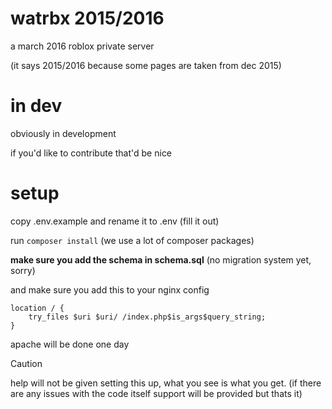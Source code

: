 # watrbx 2015/2016
a march 2016 roblox private server

(it says 2015/2016 because some pages are taken from dec 2015)

# in dev
obviously in development

if you'd like to contribute that'd be nice

# setup
copy .env.example and rename it to .env (fill it out)

run `composer install` (we use a lot of composer packages)

**make sure you add the schema in schema.sql** (no migration system yet, sorry)

and make sure you add this to your nginx config
```
location / {  
	try_files $uri $uri/ /index.php$is_args$query_string;  
} 
```
apache will be done one day

> [!CAUTION]
> help will not be given setting this up, what you see is what you get. (if there are any issues with the code itself support will be provided but thats it)